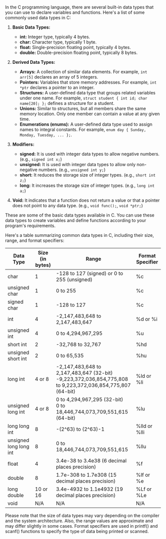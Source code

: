 In the C programming language, there are several built-in data types that you can use to declare variables and functions. Here's a list of some commonly used data types in C:

1. **Basic Data Types:**
   - **int:** Integer type, typically 4 bytes.
   - **char:** Character type, typically 1 byte.
   - **float:** Single-precision floating point, typically 4 bytes.
   - **double:** Double-precision floating point, typically 8 bytes.

2. **Derived Data Types:**
   - **Arrays:** A collection of similar data elements. For example, `int arr[5]` declares an array of 5 integers.
   - **Pointers:** Variables that store memory addresses. For example, `int *ptr` declares a pointer to an integer.
   - **Structures:** A user-defined data type that groups related variables under one name. For example, `struct student { int id; char name[20]; };` defines a structure for a student.
   - **Unions:** Similar to structures, but all members share the same memory location. Only one member can contain a value at any given time.
   - **Enumerations (enums):** A user-defined data type used to assign names to integral constants. For example, `enum day { Sunday, Monday, Tuesday, ... };`.

3. **Modifiers:**
   - **signed:** It is used with integer data types to allow negative numbers. (e.g., `signed int x;`)
   - **unsigned:** It is used with integer data types to allow only non-negative numbers. (e.g., `unsigned int y;`)
   - **short:** It reduces the storage size of integer types. (e.g., `short int z;`)
   - **long:** It increases the storage size of integer types. (e.g., `long int a;`)

4. **Void:** It indicates that a function does not return a value or that a pointer does not point to any data type. (e.g., `void func();`, `void *ptr;`)

These are some of the basic data types available in C. You can use these data types to create variables and define functions according to your program's requirements.

Here's a table summarizing common data types in C, including their size, range, and format specifiers:

| Data Type         | Size (in bytes) | Range                                                | Format Specifier |
|-------------------|-----------------|------------------------------------------------------|------------------|
| char              | 1               | -128 to 127 (signed) or 0 to 255 (unsigned)         | %c               |
| unsigned char     | 1               | 0 to 255                                             | %c               |
| signed char       | 1               | -128 to 127                                          | %c               |
| int               | 4               | -2,147,483,648 to 2,147,483,647                      | %d or %i         |
| unsigned int      | 4               | 0 to 4,294,967,295                                   | %u               |
| short int         | 2               | -32,768 to 32,767                                    | %hd              |
| unsigned short int| 2               | 0 to 65,535                                          | %hu              |
| long int          | 4 or 8          | -2,147,483,648 to 2,147,483,647 (32-bit)<br>-9,223,372,036,854,775,808 to 9,223,372,036,854,775,807 (64-bit) | %ld or %li       |
| unsigned long int | 4 or 8          | 0 to 4,294,967,295 (32-bit)<br>0 to 18,446,744,073,709,551,615 (64-bit) | %lu              |
| long long int     | 8               | -(2^63) to (2^63)-1                                  | %lld or %lli     |
| unsigned long long int | 8          | 0 to 18,446,744,073,709,551,615                      | %llu             |
| float             | 4               | 3.4e-38 to 3.4e38 (6 decimal places precision)       | %f               |
| double            | 8               | 1.7e-308 to 1.7e308 (15 decimal places precision)    | %lf or %e        |
| long double       | 10 or 16        | 3.4e-4932 to 1.1e4932 (19 decimal places precision)  | %Lf or %Le       |
| void              | N/A             | N/A                                                  | N/A              |

Please note that the size of data types may vary depending on the compiler and the system architecture. Also, the range values are approximate and may differ slightly in some cases. Format specifiers are used in printf() and scanf() functions to specify the type of data being printed or scanned.